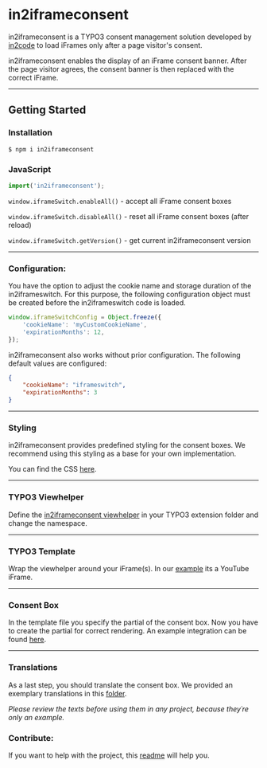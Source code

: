 # in2iframeconsent

in2iframeconsent is a TYPO3 consent management solution developed by [in2code](https://www.in2code.de/en/) to load iFrames only after a page visitor's consent.

in2iframeconsent enables the display of an iFrame consent banner.
After the page visitor agrees, the consent banner is then replaced with the correct iFrame.

---

## Getting Started

### Installation

```shell
$ npm i in2iframeconsent
```

### JavaScript

```js
import('in2iframeconsent');
```

```window.iframeSwitch.enableAll()``` - accept all iFrame consent boxes

```window.iframeSwitch.disableAll()``` - reset all iFrame consent boxes (after reload)

```window.iframeSwitch.getVersion()``` - get current in2iframeconsent version

---

### Configuration:
You have the option to adjust the cookie name and storage duration of the in2iframeswitch. 
For this purpose, the following configuration object must be created before the in2iframeswitch code is loaded.

```js
window.iframeSwitchConfig = Object.freeze({
    'cookieName': 'myCustomCookieName',
    'expirationMonths': 12,
});
```

in2iframeconsent also works without prior configuration.
The following default values are configured:

```json
{
    "cookieName": "iframeswitch",
    "expirationMonths": 3
}
```

---

### Styling
in2iframeconsent provides predefined styling for the consent boxes.
We recommend using this styling as a base for your own implementation.

You can find the CSS [here](dist/css/in2iframeconsent.css).

---

### TYPO3 Viewhelper
Define the [in2iframeconsent viewhelper](docs/examples/viewhelpers/IFrameSwitchViewHelper.php) in your TYPO3 extension folder and change the namespace.

---

### TYPO3 Template
Wrap the viewhelper around your iFrame(s). In our [example](docs/examples/templates/base.html) its a YouTube iFrame. 

---

### Consent Box
In the template file you specify the partial of the consent box.
Now you have to create the partial for correct rendering. 
An example integration can be found [here](docs/examples/partials/consentbox.html).

---

### Translations
As a last step, you should translate the consent box. 
We provided an exemplary translations in this [folder](docs/examples/language).

*Please review the texts before using them in any project, 
because they´re only an example.*

### Contribute:
If you want to help with the project, this [readme](docs/development.md) will help you.
